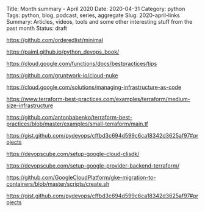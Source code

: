 Title: Month summary - April 2020
Date: 2020-04-31
Category: python
Tags: python, blog, podcast, series, aggregate
Slug: 2020-april-links
Summary: Articles, videos, tools and some other interesting stuff from the past month 
Status: draft


https://github.com/orderedlist/minimal

https://paiml.github.io/python_devops_book/

https://cloud.google.com/functions/docs/bestpractices/tips

https://github.com/gruntwork-io/cloud-nuke

https://cloud.google.com/solutions/managing-infrastructure-as-code

https://www.terraform-best-practices.com/examples/terraform/medium-size-infrastructure

https://github.com/antonbabenko/terraform-best-practices/blob/master/examples/small-terraform/main.tf

https://gist.github.com/pydevops/cffbd3c694d599c6ca18342d3625af97#projects

https://devopscube.com/setup-google-cloud-clisdk/

https://devopscube.com/setup-google-provider-backend-terraform/

https://github.com/GoogleCloudPlatform/gke-migration-to-containers/blob/master/scripts/create.sh

https://gist.github.com/pydevops/cffbd3c694d599c6ca18342d3625af97#projects

